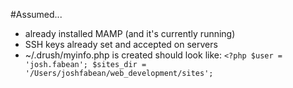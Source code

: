 #Assumed...

* already installed MAMP (and it's currently running)
* SSH keys already set and accepted on servers
* ~/.drush/myinfo.php is created
should look like:
`<?php
$user = 'josh.fabean';
$sites_dir = '/Users/joshfabean/web_development/sites';`